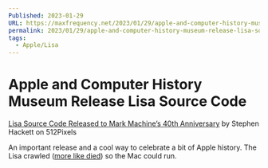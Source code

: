 ```yaml
---
Published: 2023-01-29
URL: https://maxfrequency.net/2023/01/29/apple-and-computer-history-museum-release-lisa-source-code/
permalink: 2023/01/29/apple-and-computer-history-museum-release-lisa-source-code/
tags:
  - Apple/Lisa
---
```

# Apple and Computer History Museum Release Lisa Source Code

[Lisa Source Code Released to Mark Machine’s 40th Anniversary](https://512pixels.net/2023/01/lisa-source-code/) by Stephen Hackett on 512Pixels

An important release and a cool way to celebrate a bit of Apple history. The Lisa crawled ([more like died](https://daringfireball.net/linked/2023/01/23/lisa-40)) so the Mac could run.